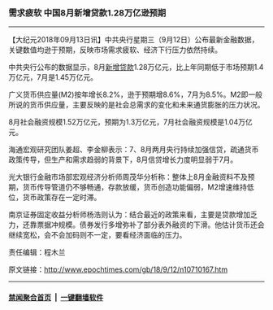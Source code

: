 ### 需求疲软 中国8月新增贷款1.28万亿逊预期
------------------------

<p>【大纪元2018年09月13日讯】中共央行星期三（9月12日）公布最新金融数据，关键数值均逊于预期，反映市场需求疲软、经济下行压力依然持续。</p>
<p>中共央行公布的数据显示，8月<a href="http://www.epochtimes.com/gb/tag/%E6%96%B0%E5%A2%9E%E8%B4%B7%E6%AC%BE.html">新增贷款</a>1.28万亿元，比上年同期低于市场预期1.4万亿元，7月是1.45万亿元。</p>
<p>广义货币供应量(M2)按年增长8.2%，逊于预期增8.6%，7月为8.5%。M2即一般所说的货币供应量，主要反映的是社会总需求的变化和未来通货膨胀的压力状况。</p>
<p>8月社会融资规模1.52万亿元，预期为1.3万亿元，7月社会融资规模是1.04万亿元。</p>
<p>海通宏观研究团队姜超、李金柳表示：7、8月两月央行持续加强信贷，疏通货币政策传导，但生产和需求趋弱的背景下，8月信贷增长力度明显弱于7月。</p>
<p>光大银行金融市场部宏观经济分析师周茂华分析称：整体上8月金融资料不及预期，货币传导管道仍不够畅通，存款放缓，货币创造功能偏弱，M2增速维持低位，货币政策存在一定时滞。</p>
<p>南京证券固定收益分析师杨浩则认为：结合最近的政策来看，主要是贷款增加乏力，还靠票据冲规模。债券发行多增弥补了部分表外融资的下滑。他估计货币还会继续宽松，会不会加码则不一定，要看经济面临的压力。</p>
<p>责任编辑：程木兰</p>

原文链接：http://www.epochtimes.com/gb/18/9/12/n10710167.htm


------------------------
#### [禁闻聚合首页](https://github.com/gfw-breaker/banned-news/blob/master/README.md) &nbsp;|&nbsp;  [一键翻墙软件](https://github.com/gfw-breaker/nogfw/blob/master/README.md)
